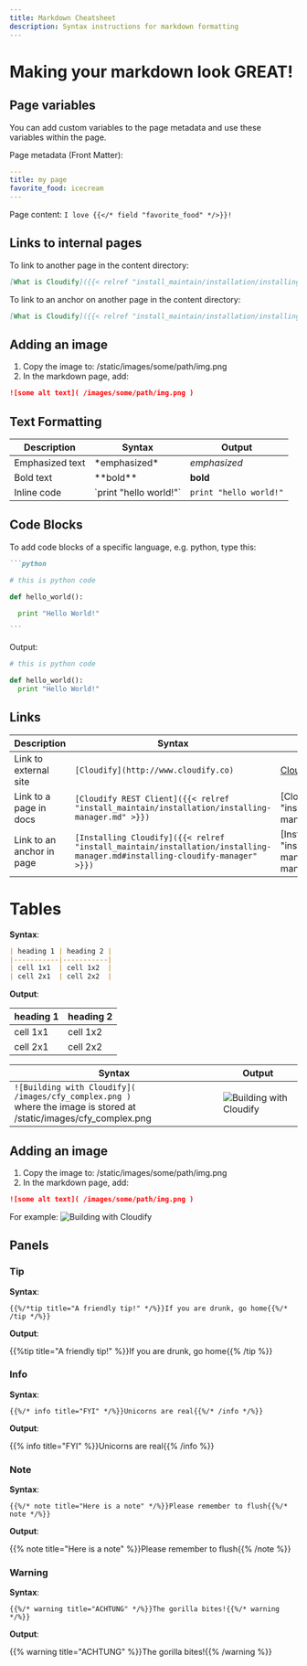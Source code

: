 ```yaml
---
title: Markdown Cheatsheet
description: Syntax instructions for markdown formatting
---
```

# Making your markdown look GREAT!

## Page variables

You can add custom variables to the page metadata and use these variables within the page.

Page metadata (Front Matter):
```yaml
---
title: my page
favorite_food: icecream
---
```

Page content:
`I love {{</* field "favorite_food" */>}}! `

## Links to internal pages

To link to another page in the content directory:
```markdown
[What is Cloudify]({{< relref "install_maintain/installation/installing-manager.md" >}})
```

To link to an anchor on another page in the content directory:
```markdown
[What is Cloudify]({{< relref "install_maintain/installation/installing-manager.md#installing-cloudify-manager" >}})
```

## Adding an image

1. Copy the image to: /static/images/some/path/img.png
2. In the markdown page, add:
```markdown
![some alt text]( /images/some/path/img.png )
```

## Text Formatting

| **Description** | **Syntax** | **Output** |
|-------------|----------------|-------------
| Emphasized text | \*emphasized\* | *emphasized* |
| Bold text | \*\*bold\*\* | **bold** |
| Inline code | \`print "hello world!"\` | `print "hello world!"` |

## Code Blocks

To add code blocks of a specific language, e.g. python, type this:

~~~md
```python

# this is python code

def hello_world():

  print "Hello World!"

```
~~~

Output:

```python
# this is python code

def hello_world():
  print "Hello World!"
```

## Links

| **Description** | **Syntax** | **Output** |
|-----------------|--------------|------------|
| Link to external site | `[Cloudify](http://www.cloudify.co)` | [Cloudify](http://www.cloudify.co) |
| Link to a page in docs | `[Cloudify REST Client]({{< relref "install_maintain/installation/installing-manager.md" >}})` | [Cloudify REST Client]({{< relref "install_maintain/installation/installing-manager.md" >}}) |
| Link to an anchor in page | `[Installing Cloudify]({{< relref "install_maintain/installation/installing-manager.md#installing-cloudify-manager" >}})` | [Installing Cloudify]({{< relref "install_maintain/installation/installing-manager.md#installing-cloudify-manager" >}}) |

# Tables

**Syntax**:

```md
| heading 1 | heading 2 |
|-----------|-----------|
| cell 1x1  | cell 1x2  |
| cell 2x1  | cell 2x2  |
```

**Output**:

| heading 1 | heading 2 |
|-----------|-----------|
| cell 1x1  | cell 1x2  |
| cell 2x1  | cell 2x2  |


| **Syntax** | **Output** |
|------------|------------|
| ```![Building with Cloudify]( /images/cfy_complex.png )```<br>where the image is stored at /static/images/cfy_complex.png | ![Building with Cloudify]( /images/cfy_complex.png ) |

## Adding an image

1. Copy the image to: /static/images/some/path/img.png
2. In the markdown page, add:
```markdown
![some alt text]( /images/some/path/img.png )
```

For example: ![Building with Cloudify]( /images/cfy_complex.png )

## Panels

### Tip

**Syntax**:

` {{%/*tip title="A friendly tip!" */%}}If you are drunk, go home{{%/* /tip */%}} `

**Output**:

{{%tip title="A friendly tip!" %}}If you are drunk, go home{{% /tip %}}

### Info

**Syntax**:

` {{%/* info title="FYI" */%}}Unicorns are real{{%/* /info */%}} `

**Output**:

{{% info title="FYI" %}}Unicorns are real{{% /info %}}

### Note

**Syntax**:

` {{%/* note title="Here is a note" */%}}Please remember to flush{{%/* note */%}} `

**Output**:

{{% note title="Here is a note" %}}Please remember to flush{{% /note %}}

### Warning

**Syntax**:

` {{%/* warning title="ACHTUNG" */%}}The gorilla bites!{{%/* warning */%}} `

**Output**:

{{% warning title="ACHTUNG" %}}The gorilla bites!{{% /warning %}}